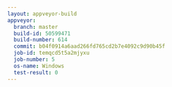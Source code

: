 ```yaml
---
layout: appveyor-build
appveyor:
  branch: master
  build-id: 50599471
  build-number: 614
  commit: b04f0914a6aad266fd765cd2b7e4092c9d90b45f
  job-id: temqcd5t5a2mjyxu
  job-number: 5
  os-name: Windows
  test-result: 0
---
```

